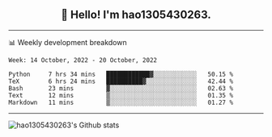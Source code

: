 <h2 align="center">👋 Hello! I'm hao1305430263.</h2>


---- 
📊 Weekly development breakdown

<!--START_SECTION:waka-->
```text
Week: 14 October, 2022 - 20 October, 2022

Python     7 hrs 34 mins   ████████████▓░░░░░░░░░░░░   50.15 % 
TeX        6 hrs 24 mins   ██████████▓░░░░░░░░░░░░░░   42.44 % 
Bash       23 mins         ▓░░░░░░░░░░░░░░░░░░░░░░░░   02.63 % 
Text       12 mins         ▒░░░░░░░░░░░░░░░░░░░░░░░░   01.35 % 
Markdown   11 mins         ▒░░░░░░░░░░░░░░░░░░░░░░░░   01.27 % 
```
<!--END_SECTION:waka-->
----
![hao1305430263's Github stats](https://github-readme-stats.vercel.app/api?username=hao1305430263&show_icons=true)


<!--
**hao1305430263/hao1305430263** is a ✨ _special_ ✨ repository because its `README.md` (this file) appears on your GitHub profile.

Here are some ideas to get you started:

- 🔭 I’m currently working on ...
- 🌱 I’m currently learning ...
- 👯 I’m looking to collaborate on ...
- 🤔 I’m looking for help with ...
- 💬 Ask me about ...
- 📫 How to reach me: ...
- 😄 Pronouns: ...
- ⚡ Fun fact: ...
-->
